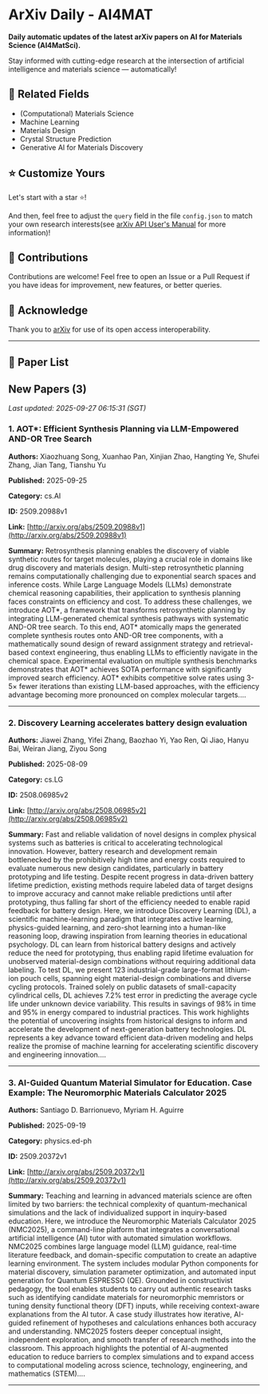 # ArXiv Daily - AI4MAT

**Daily automatic updates of the latest arXiv papers on AI for Materials Science (AI4MatSci).** 

Stay informed with cutting-edge research at the intersection of artificial intelligence and materials science — automatically!

## :bookmark: Related Fields

- (Computational) Materials Science
- Machine Learning
- Materials Design
- Crystal Structure Prediction
- Generative AI for Materials Discovery

## :star: Customize Yours

Let's start with a star :star:!

And then, feel free to adjust the `query` field in the file `config.json` to match your own research interests(see [arXiv API User's Manual](https://info.arxiv.org/help/api/user-manual.html#51-details-of-query-construction) for more information)!

## :handshake: Contributions

Contributions are welcome!
 Feel free to open an Issue or a Pull Request if you have ideas for improvement, new features, or better queries.

## :blue_heart: ​Acknowledge

Thank you to [arXiv](https://arxiv.org/) for use of its open access interoperability.

---

## :scroll: Paper List


<!-- ARXIV_PAPERS_START -->

## New Papers (3)

*Last updated: 2025-09-27 06:15:31 (SGT)*

### 1. AOT*: Efficient Synthesis Planning via LLM-Empowered AND-OR Tree Search

**Authors:** Xiaozhuang Song, Xuanhao Pan, Xinjian Zhao, Hangting Ye, Shufei Zhang, Jian Tang, Tianshu Yu

**Published:** 2025-09-25

**Category:** cs.AI

**ID:** 2509.20988v1

**Link:** [http://arxiv.org/abs/2509.20988v1](http://arxiv.org/abs/2509.20988v1)

**Summary:** Retrosynthesis planning enables the discovery of viable synthetic routes for
target molecules, playing a crucial role in domains like drug discovery and
materials design. Multi-step retrosynthetic planning remains computationally
challenging due to exponential search spaces and inference costs. While Large
Language Models (LLMs) demonstrate chemical reasoning capabilities, their
application to synthesis planning faces constraints on efficiency and cost. To
address these challenges, we introduce AOT*, a framework that transforms
retrosynthetic planning by integrating LLM-generated chemical synthesis
pathways with systematic AND-OR tree search. To this end, AOT* atomically maps
the generated complete synthesis routes onto AND-OR tree components, with a
mathematically sound design of reward assignment strategy and retrieval-based
context engineering, thus enabling LLMs to efficiently navigate in the chemical
space. Experimental evaluation on multiple synthesis benchmarks demonstrates
that AOT* achieves SOTA performance with significantly improved search
efficiency. AOT* exhibits competitive solve rates using 3-5$\times$ fewer
iterations than existing LLM-based approaches, with the efficiency advantage
becoming more pronounced on complex molecular targets....

---

### 2. Discovery Learning accelerates battery design evaluation

**Authors:** Jiawei Zhang, Yifei Zhang, Baozhao Yi, Yao Ren, Qi Jiao, Hanyu Bai, Weiran Jiang, Ziyou Song

**Published:** 2025-08-09

**Category:** cs.LG

**ID:** 2508.06985v2

**Link:** [http://arxiv.org/abs/2508.06985v2](http://arxiv.org/abs/2508.06985v2)

**Summary:** Fast and reliable validation of novel designs in complex physical systems
such as batteries is critical to accelerating technological innovation.
However, battery research and development remain bottlenecked by the
prohibitively high time and energy costs required to evaluate numerous new
design candidates, particularly in battery prototyping and life testing.
Despite recent progress in data-driven battery lifetime prediction, existing
methods require labeled data of target designs to improve accuracy and cannot
make reliable predictions until after prototyping, thus falling far short of
the efficiency needed to enable rapid feedback for battery design. Here, we
introduce Discovery Learning (DL), a scientific machine-learning paradigm that
integrates active learning, physics-guided learning, and zero-shot learning
into a human-like reasoning loop, drawing inspiration from learning theories in
educational psychology. DL can learn from historical battery designs and
actively reduce the need for prototyping, thus enabling rapid lifetime
evaluation for unobserved material-design combinations without requiring
additional data labeling. To test DL, we present 123 industrial-grade
large-format lithium-ion pouch cells, spanning eight material-design
combinations and diverse cycling protocols. Trained solely on public datasets
of small-capacity cylindrical cells, DL achieves 7.2% test error in predicting
the average cycle life under unknown device variability. This results in
savings of 98% in time and 95% in energy compared to industrial practices. This
work highlights the potential of uncovering insights from historical designs to
inform and accelerate the development of next-generation battery technologies.
DL represents a key advance toward efficient data-driven modeling and helps
realize the promise of machine learning for accelerating scientific discovery
and engineering innovation....

---

### 3. AI-Guided Quantum Material Simulator for Education. Case Example: The Neuromorphic Materials Calculator 2025

**Authors:** Santiago D. Barrionuevo, Myriam H. Aguirre

**Published:** 2025-09-19

**Category:** physics.ed-ph

**ID:** 2509.20372v1

**Link:** [http://arxiv.org/abs/2509.20372v1](http://arxiv.org/abs/2509.20372v1)

**Summary:** Teaching and learning in advanced materials science are often limited by two
barriers: the technical complexity of quantum-mechanical simulations and the
lack of individualized support in inquiry-based education. Here, we introduce
the Neuromorphic Materials Calculator 2025 (NMC2025), a command-line platform
that integrates a conversational artificial intelligence (AI) tutor with
automated simulation workflows. NMC2025 combines large language model (LLM)
guidance, real-time literature feedback, and domain-specific computation to
create an adaptive learning environment. The system includes modular Python
components for material discovery, simulation parameter optimization, and
automated input generation for Quantum ESPRESSO (QE). Grounded in
constructivist pedagogy, the tool enables students to carry out authentic
research tasks such as identifying candidate materials for neuromorphic
memristors or tuning density functional theory (DFT) inputs, while receiving
context-aware explanations from the AI tutor. A case study illustrates how
iterative, AI-guided refinement of hypotheses and calculations enhances both
accuracy and understanding. NMC2025 fosters deeper conceptual insight,
independent exploration, and smooth transfer of research methods into the
classroom. This approach highlights the potential of AI-augmented education to
reduce barriers to complex simulations and to expand access to computational
modeling across science, technology, engineering, and mathematics (STEM)....

---


<!-- ARXIV_PAPERS_END -->